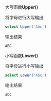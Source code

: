 大写函数**Upper()**

将字母进行大写输出

```sql
select Upper('Abc')
```

输出结果

```
ABC
```

小写函数**Lower()**

将字母进行小写输出

```sql
select Lower('Abc')
```

输出结果

```
abc
```

